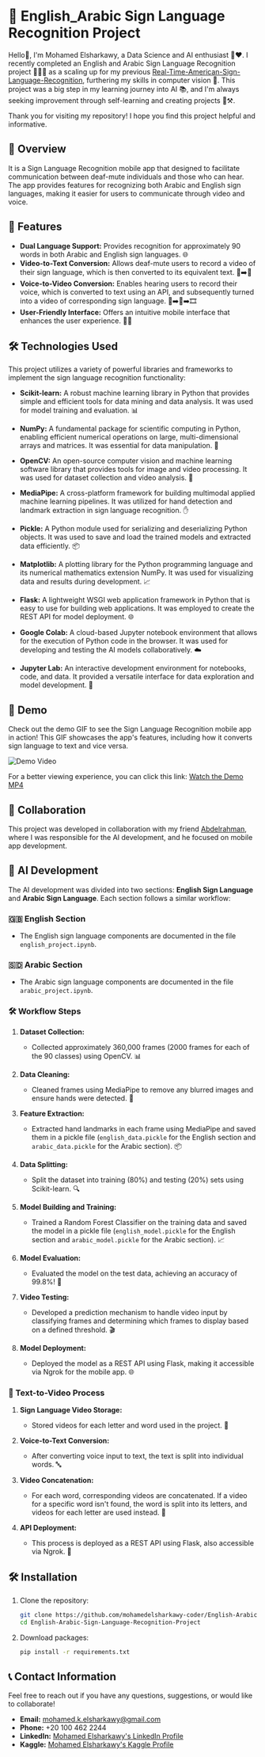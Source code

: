 # 🤟 English_Arabic Sign Language Recognition Project

Hello👋, I'm Mohamed Elsharkawy, a Data Science and AI enthusiast 🤖❤️. I recently completed an English and Arabic Sign Language Recognition project 🧑‍💻✨ as a scaling up for my previous [Real-Time-American-Sign-Language-Recognition](https://github.com/mohamedelsharkawy-coder/Real-Time-American-Sign-Language-Recognition), furthering my skills in computer vision 🌟. This project was a big step in my learning journey into AI 📚, and I'm always seeking improvement through self-learning and creating projects 🔧⚒️.

Thank you for visiting my repository! I hope you find this project helpful and informative.
## 📖 Overview
It is a Sign Language Recognition mobile app that designed to facilitate communication between deaf-mute individuals and those who can hear. The app provides features for recognizing both Arabic and English sign languages, making it easier for users to communicate through video and voice.

## 🚀 Features
- **Dual Language Support:** Provides recognition for approximately 90 words in both Arabic and English sign languages. 🌐
- **Video-to-Text Conversion:** Allows deaf-mute users to record a video of their sign language, which is then converted to its equivalent text. 🎥➡️📜
- **Voice-to-Video Conversion:** Enables hearing users to record their voice, which is converted to text using an API, and subsequently turned into a video of corresponding sign language. 🎤➡️📜➡️🎞️
- **User-Friendly Interface:** Offers an intuitive mobile interface that enhances the user experience. 📱✨

## 🛠️ Technologies Used
This project utilizes a variety of powerful libraries and frameworks to implement the sign language recognition functionality:

- **Scikit-learn:** A robust machine learning library in Python that provides simple and efficient tools for data mining and data analysis. It was used for model training and evaluation. 📊
  
- **NumPy:** A fundamental package for scientific computing in Python, enabling efficient numerical operations on large, multi-dimensional arrays and matrices. It was essential for data manipulation. 🔢

- **OpenCV:** An open-source computer vision and machine learning software library that provides tools for image and video processing. It was used for dataset collection and video analysis. 🎥

- **MediaPipe:** A cross-platform framework for building multimodal applied machine learning pipelines. It was utilized for hand detection and landmark extraction in sign language recognition. ✋

- **Pickle:** A Python module used for serializing and deserializing Python objects. It was used to save and load the trained models and extracted data efficiently. 📦

- **Matplotlib:** A plotting library for the Python programming language and its numerical mathematics extension NumPy. It was used for visualizing data and results during development. 📈

- **Flask:** A lightweight WSGI web application framework in Python that is easy to use for building web applications. It was employed to create the REST API for model deployment. 🌐

- **Google Colab:** A cloud-based Jupyter notebook environment that allows for the execution of Python code in the browser. It was used for developing and testing the AI models collaboratively. ☁️

- **Jupyter Lab:** An interactive development environment for notebooks, code, and data. It provided a versatile interface for data exploration and model development. 📓

## 🎥 Demo
Check out the demo GIF to see the Sign Language Recognition mobile app in action! This GIF showcases the app's features, including how it converts sign language to text and vice versa.

![Demo Video](media/video.gif)

For a better viewing experience, you can click this link: [Watch the Demo MP4](https://drive.google.com/file/d/1dpS6O1P8uFm-WSuM2QNBC06YX3xBNLui/view?usp=sharing)

## 🤝 Collaboration
This project was developed in collaboration with my friend [Abdelrahman](https://github.com/Abdokarawia), where I was responsible for the AI development, and he focused on mobile app development.

## 🧠 AI Development
The AI development was divided into two sections: **English Sign Language** and **Arabic Sign Language**. Each section follows a similar workflow:

### 🇬🇧 English Section
- The English sign language components are documented in the file `english_project.ipynb`.

### 🇸🇩 Arabic Section
- The Arabic sign language components are documented in the file `arabic_project.ipynb`.

### 🛠️ Workflow Steps

1. **Dataset Collection:**
   - Collected approximately 360,000 frames (2000 frames for each of the 90 classes) using OpenCV. 📊

2. **Data Cleaning:**
   - Cleaned frames using MediaPipe to remove any blurred images and ensure hands were detected. 🧹

3. **Feature Extraction:**
   - Extracted hand landmarks in each frame using MediaPipe and saved them in a pickle file (`english_data.pickle` for the English section and `arabic_data.pickle` for the Arabic section). 📦

4. **Data Splitting:**
   - Split the dataset into training (80%) and testing (20%) sets using Scikit-learn. 🔍

5. **Model Building and Training:**
   - Trained a Random Forest Classifier on the training data and saved the model in a pickle file (`english_model.pickle` for the English section and `arabic_model.pickle` for the Arabic section). 📈

6. **Model Evaluation:**
   - Evaluated the model on the test data, achieving an accuracy of 99.8%! 🎉

7. **Video Testing:**
   - Developed a prediction mechanism to handle video input by classifying frames and determining which frames to display based on a defined threshold. 🎬

8. **Model Deployment:**
   - Deployed the model as a REST API using Flask, making it accessible via Ngrok for the mobile app. 🌐

### 🔄 Text-to-Video Process
1. **Sign Language Video Storage:**
   - Stored videos for each letter and word used in the project. 💾

2. **Voice-to-Text Conversion:**
   - After converting voice input to text, the text is split into individual words. 🔤

3. **Video Concatenation:**
   - For each word, corresponding videos are concatenated. If a video for a specific word isn't found, the word is split into its letters, and videos for each letter are used instead. 🔗

4. **API Deployment:**
   - This process is deployed as a REST API using Flask, also accessible via Ngrok. 🚀

## 🛠️ Installation
1. Clone the repository:
   ```bash
   git clone https://github.com/mohamedelsharkawy-coder/English-Arabic-Sign-Language-Recognition-Project
   cd English-Arabic-Sign-Language-Recognition-Project
   
2. Download packages:
   ```bash
   pip install -r requirements.txt

## 📞 Contact Information

Feel free to reach out if you have any questions, suggestions, or would like to collaborate!

- **Email:** [mohamed.k.elsharkawy@gmail.com](mailto:mohamed.k.elsharkawy@gmail.com)
- **Phone:** +20 100 462 2244
- **LinkedIn:** [Mohamed Elsharkawy's LinkedIn Profile](https://www.linkedin.com/in/mohamed-elsharkawy-6184b41a7/)
- **Kaggle:** [Mohamed Elsharkawy's Kaggle Profile](https://www.kaggle.com/mohamedelsharkawy89)


